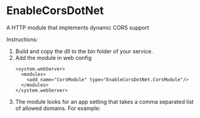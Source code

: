 # EnableCorsDotNet
A HTTP module that implements dynamic CORS support

Instructions:

1.	Build and copy the dll to the bin folder of your service.
2.	Add the module in web config
	```
    <system.webServer>
      <modules>
        <add name="CorsModule" type="EnableCorsDotNet.CorsModule"/>
      </modules>
    </system.webServer>
    ```
3.	The module looks for an app setting that takes a comma separated list of allowed domains. For example:
<add key ="allowedOrigins" value="http://www.mysite.com, https://checkout.mysite.com"/>
